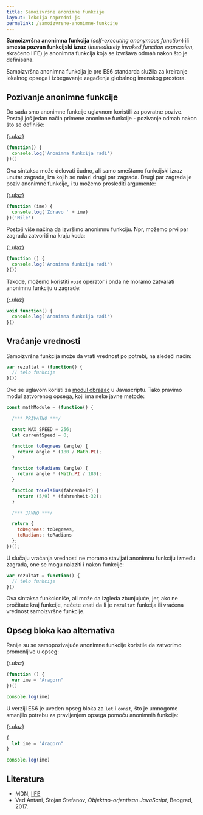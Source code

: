 ```yaml
---
title: Samoizvršne anonimne funkcije
layout: lekcija-napredni-js
permalink: /samoizvrsne-anonimne-funkcije
---
```


**Samoizvršna anonimna funkcija** (*self-executing anonymous function*) ili **smesta pozvan funkcijski izraz** (*immediately invoked function expression*, skraćeno IIFE) je anonimna funkcija koja se izvršava odmah nakon što je definisana.

Samoizvršna anonimna funkcija je pre ES6 standarda služila za kreiranje lokalnog opsega i izbegavanje zagađenja globalnog imenskog prostora.

## Pozivanje anonimne funkcije

Do sada smo anonimne funkcije uglavnom koristili za povratne pozive. Postoji još jedan način primene anonimne funkcije - pozivanje odmah nakon što se definiše:

{:.ulaz}
```js
(function() {
  console.log('Anonimna funkcija radi')
})()
```

Ova sintaksa može delovati čudno, ali samo smeštamo funkcijski izraz unutar zagrada, iza kojih se nalazi drugi par zagrada. Drugi par zagrada je poziv anonimne funkcije, i tu možemo proslediti argumente:

{:.ulaz}
```js
(function (ime) {
  console.log('Zdravo ' + ime)
})('Mile')
```

Postoji više načina da izvršimo anonimnu funkciju. Npr, možemo prvi par zagrada zatvoriti na kraju koda:

{:.ulaz}
```js
(function () {
  console.log('Anonimna funkcija radi')
}())
```

Takođe, možemo koristiti `void` operator i onda ne moramo zatvarati anonimnu funkciju u zagrade:

{:.ulaz}
```js
void function() {
  console.log('Anonimna funkcija radi')
}()
```

## Vraćanje vrednosti

Samoizvršna funkcija može da vrati vrednost po potrebi, na sledeći način:

```js
var rezultat = (function() {
  // telo funkcije
}())
```

Ovo se uglavom koristi za [modul obrazac](/javascript-obrazac-modul) u Javascriptu. Tako pravimo modul zatvorenog opsega, koji ima neke javne metode:

```js
const mathModule = (function() {

  /*** PRIVATNO ***/

  const MAX_SPEED = 256;
  let currentSpeed = 0;

  function toDegrees (angle) {
    return angle * (180 / Math.PI);
  }

  function toRadians (angle) {
    return angle * (Math.PI / 180);
  }

  function toCelsius(fahrenheit) {
    return (5/9) * (fahrenheit-32);
  }

  /*** JAVNO ***/

  return {
    toDegrees: toDegrees,
    toRadians: toRadians
  };
})();
```

U slučaju vraćanja vrednosti ne moramo stavljati anonimnu funkciju između zagrada, one se mogu nalaziti i nakon funkcije:

```js
var rezultat = function() {
  // telo funkcije
}()
```

Ova sintaksa funkcioniše, ali može da izgleda zbunjujuće, jer, ako ne pročitate kraj funkcije, nećete znati da li je `rezultat` funkcija ili vraćena vrednost samoizvršne funkcije.

## Opseg bloka kao alternativa

Ranije su se samopozivajuće anonimne funkcije koristile da zatvorimo promenljive u opseg: 

{:.ulaz}
```js
(function () {
  var ime = "Aragorn"
})()

console.log(ime)
```

U verziji ES6 je uveden opseg bloka za `let` i `const`, što je umnogome smanjilo potrebu za pravljenjem opsega pomoću anonimnih funkcija:

{:.ulaz}
```js
{
  let ime = "Aragorn"
}

console.log(ime)
```

## Literatura

- MDN, [IIFE](https://developer.mozilla.org/en-US/docs/Glossary/IIFE)
- Ved Antani, Stojan Stefanov, *Objektno-orjentisan JavaScript*, Beograd, 2017.
